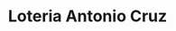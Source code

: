 ---
title: "Loteria Antonio Cruz"
url: /santiago/loteria-antonio-cruz-av-nunez-de-cacerez/
shop: lotería
---